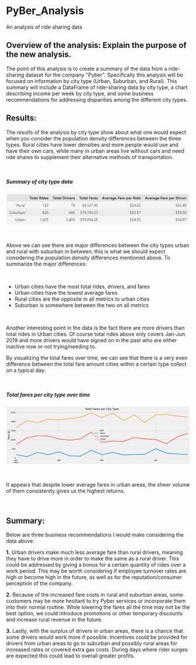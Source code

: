 # PyBer_Analysis
An analysis of ride sharing data


## Overview of the analysis: Explain the purpose of the new analysis.
The point of this analysis is to create a summary of the data from a ride-sharing dataset for the company "Pyber". Specifically this analysis will be focused on information by city type (Urban, Suburban, and Rural). This summary will include a DataFrame of ride-sharing data by city type, a chart describing income per week by city type, and some business recommendations for addressing disparities among the different city types.
</br>

## Results: 

The results of the analysis by city type show about what one would expect when you consider the population density differences between the three types. Rural cities have lower densities and more people would use and have their own cars, while many in urban areas live without cars and need ride shares to supplement their alternative methods of transportation.

</br>

##### **Summary of city type data**
![pyber_summary_df](Resources/pyber_summary_df.png)

</br>

Above we can see there are major differences between the city types urban and rural with suburban in between; this is what we should expect considering the population density differences mentioned above. To summarize the major differences:

</br>


*  Urban cities have the most total rides, drivers, and fares
*  Urban cities have the lowest average fares
*  Rural cities are the opposite in all metrics to urban cities
*  Suburban is somewhere between the two on all metrics
  
</br>


Another interesting point in the data is the fact there are more drivers than total rides in Urban cities. Of course total rides above only covers Jan-Jun 2019 and more drivers would have signed on in the past who are either inactive now or not trying/needing to. 

By visualizing the total fares over time, we can see that there is a very even difference between the total fare amount cities within a certain type collect on a typical day:
<!-- 
##### **Total fares by city type**
![pyber_summary_df](Resources/pyber_total_fares_df.png) -->
  
</br>



##### **Total fares per city type over time**
![pyber_summary_df](Resources/pyber_summary_chart.png)

</br>

It appears that despite lower average fares in urban areas, the sheer volume of them consistently gives us the highest returns.

</br>


## Summary: 
Below are three business recommendations I would make considering the data above:

**1.** Urban drivers make much less average fare than rural drivers, meaning they have to drive more in order to make the same as a rural driver. This could be addressed by giving a bonus for a certain quantity of rides over a work period. This may be worth considering if employee turnover rates are high or become high in the future, as well as for the reputation/consumer perception of the company.

**2.** Because of the increased fare costs in rural and suburban areas, some customers may be more hesitant to try Pyber services or incorporate them into their normal routine.  While lowering the fares all the time may not be the best option, we could introduce promotions or other temporary discounts and increase rural revenue in the future.

**3.** Lastly, with the surplus of drivers in urban areas, there is a chance that some drivers would work more if possible. Incentives could be provided for drivers from urban areas to go to suburban and possibly rural areas for increased rates or covered extra gas costs. During days where rider surges are expected this could lead to overall greater profits.
